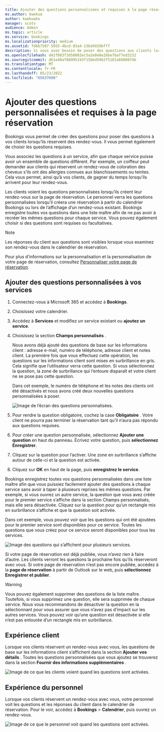 ```yaml
---
title: Ajouter des questions personnalisées et requises à la page réservation
ms.author: kwekua
author: kwekuako
manager: scotv
audience: Admin
ms.topic: article
ms.service: bookings
ms.localizationpriority: medium
ms.assetid: fd6b7587-5055-4bcd-83a4-13bd4929bfff
description: Si vous avez besoin de poser des questions aux clients lorsqu’ils prennent rendez-vous avec vous en ligne, vous pouvez ajouter des questions personnalisées et des questions requises à la page de réservation.
ms.openlocfilehash: d42f883f3d58882ec5a2e8e8e2bbe7baf7ed3232
ms.sourcegitcommit: db1e48af88995193f15bbd5962f5101a6088074b
ms.translationtype: MT
ms.contentlocale: fr-FR
ms.lasthandoff: 05/23/2022
ms.locfileid: "65637690"
---
```

# <a name="add-custom-and-required-questions-to-the-booking-page"></a>Ajouter des questions personnalisées et requises à la page réservation

Bookings vous permet de créer des questions pour poser des questions à vos clients lorsqu’ils réservent des rendez-vous. Il vous permet également de choisir les questions requises.

Vous associez les questions à un service, afin que chaque service puisse avoir un ensemble de questions différent. Par exemple, un coiffeur peut demander aux clients qui réservent un rendez-vous de coloration des cheveux s’ils ont des allergies connues aux blanchissements ou teintes. Cela vous permet, ainsi qu’à vos clients, de gagner du temps lorsqu’ils arrivent pour leur rendez-vous.

Les clients voient les questions personnalisées lorsqu’ils créent leur rendez-vous sur la page de réservation. Le personnel verra les questions personnalisées lorsqu’il créera une réservation à partir du calendrier Bookings ou lors de l’affichage d’un rendez-vous existant. Bookings enregistre toutes vos questions dans une liste maître afin de ne pas avoir à recréer les mêmes questions pour chaque service. Vous pouvez également choisir si des questions sont requises ou facultatives.

> [!NOTE]
> Les réponses du client aux questions sont visibles lorsque vous examinez son rendez-vous dans le calendrier de réservation.

Pour plus d’informations sur la personnalisation et la personnalisation de votre page de réservation, consultez [Personnaliser votre page de réservation](customize-booking-page.md).

## <a name="add-custom-questions-to-your-services"></a>Ajouter des questions personnalisées à vos services

1. Connectez-vous à Microsoft 365 et accédez à **Bookings**.

1. Choisissez votre calendrier.

1. Accédez à **Services** et modifiez un service existant ou **ajoutez un service**.

1. Choisissez la section **Champs personnalisés** .

   Nous avons déjà ajouté des questions de base sur les informations client : adresse e-mail, numéro de téléphone, adresse client et notes client. La première fois que vous effectuez cette opération, les questions sur les informations client sont mises en surbrillance en gris. Cela signifie que l’utilisateur verra cette question. Si vous sélectionnez la question, la zone de surbrillance qui l’entoure disparaît et votre client ne se pose pas cette question.

   Dans cet exemple, le numéro de téléphone et les notes des clients ont été désactivés et nous avons créé deux nouvelles questions personnalisées à poser.

   ![Image de l’écran des questions personnalisées.](../media/bookings-questions-custom-fields.png)

1. Pour rendre la question obligatoire, cochez la case **Obligatoire** . Votre client ne pourra pas terminer la réservation tant qu’il n’aura pas répondu aux questions requises.

1. Pour créer une question personnalisée, sélectionnez **Ajouter une question** en haut du panneau. Écrivez votre question, puis **sélectionnez Enregistrer**.

1. Cliquez sur la question pour l’activer. Une zone en surbrillance s’affiche autour de celle-ci et la question est activée.

1. Cliquez sur **OK** en haut de la page, puis **enregistrez le service**.

Bookings enregistrez toutes vos questions personnalisées dans une liste maître afin que vous puissiez facilement ajouter des questions à chaque service sans avoir à taper à plusieurs reprises les mêmes questions. Par exemple, si vous ouvrez un autre service, la question que vous avez créée pour le premier service s’affiche dans la section Champs personnalisés, mais elle sera désactivée. Cliquez sur la question pour qu’un rectangle mis en surbrillance s’affiche et que la question soit activée.

Dans cet exemple, vous pouvez voir que les questions qui ont été ajoutées pour le premier service sont disponibles pour ce service. Toutes les questions que vous créez pour ce service seront disponibles pour tous les services.

   ![Image des questions qui s’affichent pour plusieurs services.](../media/bookings-questions-services.png)

Si votre page de réservation est déjà publiée, vous n’avez rien à faire d’autre. Les clients verront les questions la prochaine fois qu’ils réserveront avec vous. Si votre page de réservation n’est pas encore publiée, accédez à la **page de réservation** à partir de Outlook sur le web, puis **sélectionnez Enregistrer et publier**.

> [!WARNING]
> Vous pouvez également supprimer des questions de la liste maître. Toutefois, si vous supprimez une question, elle sera supprimée de chaque service. Nous vous recommandons de désactiver la question en la sélectionnant pour vous assurer que vous n’avez pas d’impact sur les autres services. Vous pouvez voir qu’une question est désactivée si elle n’est pas entourée d’un rectangle mis en surbrillance.

## <a name="customer-experience"></a>Expérience client

Lorsque vos clients réservent un rendez-vous avec vous, les questions de base sur les informations client s’affichent dans la section **Ajouter vos détails** . Toutes les questions personnalisées que vous ajoutez se trouverez dans la section **Fournir des informations supplémentaires** .

![Image de ce que les clients voient quand les questions sont activées.](../media/bookings-questions-customer.png)

## <a name="staff-experience"></a>Expérience du personnel

Lorsque vos clients réservent un rendez-vous avec vous, votre personnel voit les questions et les réponses du client dans le calendrier de réservation. Pour le voir, accédez à **Bookings** \> **Calendrier**, puis ouvrez un rendez-vous.

![Image de ce que le personnel voit quand les questions sont activées.](../media/bookings-questions-staff.png)
